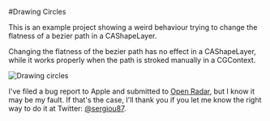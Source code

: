 #Drawing Circles

This is an example project showing a weird behaviour trying to change the flatness of a bezier path in a CAShapeLayer.

Changing the flatness of the bezier path has no effect in a
CAShapeLayer, while it works properly when the path is stroked
manually in a CGContext.

![Drawing circles](https://raw.github.com/sergiou87/DrawingCircles/master/Images/flatness.gif)

I've filed a bug report to Apple and submitted to [Open Radar](http://openradar.io/23784682), 
but I know it may be my fault. If that's the case, I'll thank you if you let me know the right way to do it at Twitter: [@sergiou87](https://twitter.com/sergiou87).
